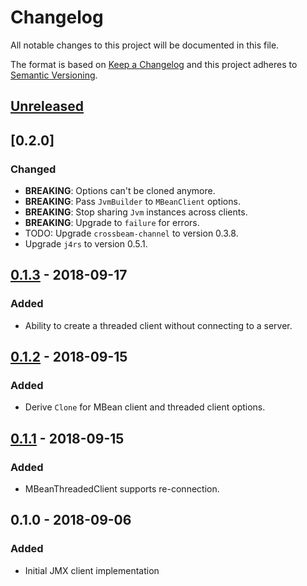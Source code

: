 # Changelog
All notable changes to this project will be documented in this file.

The format is based on [Keep a Changelog](http://keepachangelog.com/en/1.0.0/)
and this project adheres to [Semantic Versioning](http://semver.org/spec/v2.0.0.html).

## [Unreleased]

## [0.2.0]
### Changed
- **BREAKING**: Options can't be cloned anymore.
- **BREAKING**: Pass `JvmBuilder` to `MBeanClient` options.
- **BREAKING**: Stop sharing `Jvm` instances across clients.
- **BREAKING**: Upgrade to `failure` for errors.
- TODO: Upgrade `crossbeam-channel` to version 0.3.8.
- Upgrade `j4rs` to version 0.5.1.

## [0.1.3] - 2018-09-17
### Added
- Ability to create a threaded client without connecting to a server.

## [0.1.2] - 2018-09-15
### Added
- Derive `Clone` for MBean client and threaded client options.

## [0.1.1] - 2018-09-15
### Added
- MBeanThreadedClient supports re-connection.

## 0.1.0 - 2018-09-06
### Added
- Initial JMX client implementation


[Unreleased]: https://github.com/replicante-io/replicante/compare/v0.2.0...HEAD
[0.1.3]: https://github.com/replicante-io/replicante/compare/v0.1.3...v0.2.0
[0.1.3]: https://github.com/replicante-io/replicante/compare/v0.1.2...v0.1.3
[0.1.2]: https://github.com/replicante-io/replicante/compare/v0.1.1...v0.1.2
[0.1.1]: https://github.com/replicante-io/replicante/compare/v0.1.0...v0.1.1
